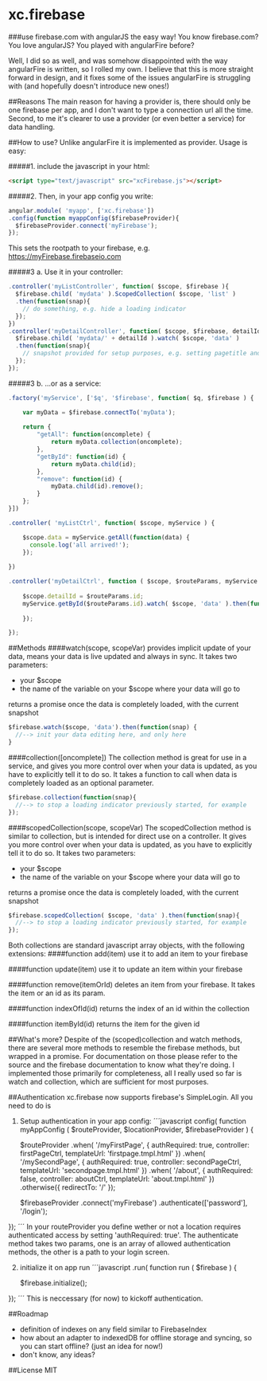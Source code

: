 xc.firebase 
==========
###use firebase.com with angularJS the easy way!
You know firebase.com? You love angularJS? You played with angularFire before? 

Well, I did so as well, and was somehow disappointed with the way angularFire is written, so I rolled my own.
I believe that this is more straight forward in design, and it fixes some of the issues angularFire is struggling with (and hopefully doesn't introduce new ones!)

##Reasons
The main reason for having a provider is, there should only be one firebase per app, and I don't want to type a 
connection url all the time.
Second, to me it's clearer to use  a provider (or even better a service) for data handling.

##How to use?
Unlike angularFire it is implemented as provider.
Usage is easy: 

#####1. include the javascript in your html:
```html
<script type="text/javascript" src="xcFirebase.js"></script>
```

#####2. Then, in your app config you write:
```javascript
angular.module( 'myapp', ['xc.firebase'])
.config(function myappConfig($firebaseProvider){
  $firebaseProvider.connect('myFirebase');
});
```
This sets the rootpath to your firebase, e.g. https://myFirebase.firebaseio.com

#####3 a. Use it in your controller:
```javascript
.controller('myListController', function( $scope, $firebase ){
  $firebase.child( 'mydata' ).ScopedCollection( $scope, 'list' )
  .then(function(snap){
    // do something, e.g. hide a loading indicator
  });
})
.controller('myDetailController', function( $scope, $firebase, detailId ){
  $firebase.child( 'mydata/' + detailId ).watch( $scope, 'data' ) 
  .then(function(snap){ 
    // snapshot provided for setup purposes, e.g. setting pagetitle and such
  });
});
```
#####3 b. ...or as a service:
```javascript
.factory('myService', ['$q', '$firebase', function( $q, $firebase ) {

    var myData = $firebase.connectTo('myData');
    
    return {
        "getAll": function(oncomplete) {
            return myData.collection(oncomplete);
        },
        "getById": function(id) {
            return myData.child(id);
        },
        "remove": function(id) {
            myData.child(id).remove();
        }
    };
}])

.controller( 'myListCtrl', function( $scope, myService ) {

    $scope.data = myService.getAll(function(data) {
      console.log('all arrived!');
    });
     
})

.controller('myDetailCtrl', function ( $scope, $routeParams, myService ) {
    
    $scope.detailId = $routeParams.id;
    myService.getById($routeParams.id).watch( $scope, 'data' ).then(function(data) {
        
    });

});
```

##Methods
####watch(scope, scopeVar)
provides implicit update of your data, means your data is live updated and always in sync. 
It takes two parameters:
- your $scope
- the name of the variable on your $scope where your data will go to

returns a promise once the data is completely loaded, with the current snapshot

```javascript
$firebase.watch($scope, 'data').then(function(snap) {
  //--> init your data editing here, and only here
}
```

####collection([oncomplete])
The collection method is great for use in a service, and gives you more control over when your data is updated, 
as you have to explicitly tell it to do so.
It takes a function to call when data is completely loaded as an optional parameter.

```javascript
$firebase.collection(function(snap){
  //--> to stop a loading indicator previously started, for example
});
```

####scopedCollection(scope, scopeVar)
The scopedCollection method is similar to collection, but is intended for direct use on a controller. It gives you more
control over when your data is updated, as you have to explicitly tell it to do so.
It takes two parameters:
- your $scope
- the name of the variable on your $scope where your data will go to

returns a promise once the data is completely loaded, with the current snapshot

```javascript
$firebase.scopedCollection( $scope, 'data' ).then(function(snap){
  //--> to stop a loading indicator previously started, for example
});
```

Both collections are standard javascript array objects, with the following extensions:
####function add(item)
use it to add an item to your firebase

####function update(item)
use it to update an item within your firebase

####function remove(itemOrId)
deletes an item from your firebase. It takes the item or an id as its param.

####function indexOfId(id)
returns the index of an id within the collection 

####function itemById(id)
returns the item for the given id

##What's more?
Despite of the (scoped)collection and watch methods, there are several more methods to resemble the firebase methods, but wrapped 
in a promise. For documentation on those please refer to the source and the firebase documentation to know what they're doing.
I implemented those primarily for completeness, all I really used so far is watch and collection, which are sufficient 
for most purposes.

##Authentication
xc.firebase now supports firebase's SimpleLogin.
All you need to do is
1. Setup authentication in your app config:
´´´javascript
config( function myAppConfig ( $routeProvider, $locationProvider, $firebaseProvider ) {
    
    $routeProvider
    .when( '/myFirstPage', {
      authRequired: true,
      controller: firstPageCtrl,
      templateUrl: 'firstpage.tmpl.html'
    })
    .when( '/mySecondPage', {
      authRequired: true,
      controller: secondPageCtrl,
      templateUrl: 'secondpage.tmpl.html'
    })
    .when( '/about', {
      authRequired: false,
      controller: aboutCtrl,
      templateUrl: 'about.tmpl.html'
    })    
    .otherwise({ redirectTo: '/' });

    $firebaseProvider
        .connect('myFirebase')
        .authenticate(['password'], '/login');

});
´´´
In your routeProvider you define wether or not a location requires authenticated access by setting 'authRequired: true'.
The authenticate method takes two params, one is an array of allowed authentication methods, the other is a path to your 
login screen.

2. initialize it on app run
´´´javascript
.run( function run ( $firebase ) {

    $firebase.initialize();
    
});
´´´
This is neccessary (for now) to kickoff authentication.

##Roadmap
- definition of indexes on any field similar to FirebaseIndex
- how about an adapter to indexedDB for offline storage and syncing, so you can start offline? (just an idea for now!)
- don't know, any ideas?

##License
MIT


